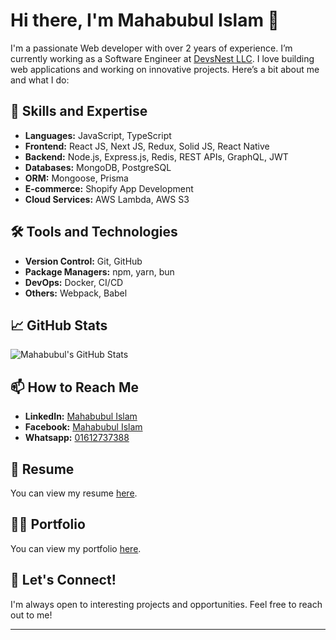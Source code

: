 <!--
- 🔭 I’m currently working as a JavaScript Developer at DevsNest LLC
- 🌱 I’m currently learning TypeScript, Redux, RDBMS
- 😄 Nickname: Mahbub
- 👯 I’m currently open for work. 
- 🤔 I’m looking for help with IT Recruiter 
- 💬 Ask me about Web Development
-->


# Hi there, I'm Mahabubul Islam 👋

I'm a passionate Web developer with over 2 years of experience. I’m currently working as a Software Engineer at [DevsNest LLC](https://bd.devsnest.net/). I love building web applications and working on innovative projects. Here’s a bit about me and what I do:

## 🚀 Skills and Expertise

- **Languages:** JavaScript, TypeScript
- **Frontend:** React JS, Next JS, Redux, Solid JS, React Native
- **Backend:** Node.js, Express.js, Redis, REST APIs, GraphQL, JWT
- **Databases:** MongoDB, PostgreSQL
- **ORM:** Mongoose, Prisma
- **E-commerce:** Shopify App Development
- **Cloud Services:** AWS Lambda, AWS S3

## 🛠️ Tools and Technologies

- **Version Control:** Git, GitHub
- **Package Managers:** npm, yarn, bun
- **DevOps:** Docker, CI/CD
- **Others:** Webpack, Babel
<!--
## 🌟 Projects and Contributions

### [Project 1](https://github.com/your-username/project-1)
A brief description of Project 1. Highlight key features or technologies used.

### [Project 2](https://github.com/your-username/project-2)
A brief description of Project 2. Highlight key features or technologies used.

### [Shopify App - Example App](https://github.com/your-username/shopify-app-example)
A Shopify app that [does something specific]. Built with Node.js, Express.js, and React.
-->
## 📈 GitHub Stats

![Mahabubul's GitHub Stats](https://github-readme-stats.vercel.app/api?username=mahabubulislam&show_icons=true&theme=radical)

## 📫 How to Reach Me

- **LinkedIn:** [Mahabubul Islam](https://www.linkedin.com/in/mahabubulislam/)
- **Facebook:** [Mahabubul Islam](https://facebook.com/mahabubulislam22)
- **Whatsapp:** [01612737388](https://wa.me/+8801612737388)

## 📄 Resume

You can view my resume [here](https://drive.google.com/file/d/18mOjVQktP_xjZIDuU4YG-PI9Qwd1O3CZ/view).

## 👨‍💻 Portfolio

You can view my portfolio [here](https://mahabubul-islam.netlify.app).

## 💬 Let's Connect!

I'm always open to interesting projects and opportunities. Feel free to reach out to me!

---
<!--

**Fun Fact:** [Something interesting about you or your work]

![Visitor Count](https://visitor-badge.laobi.icu/badge?page_id=mahabubulislam)
-->

